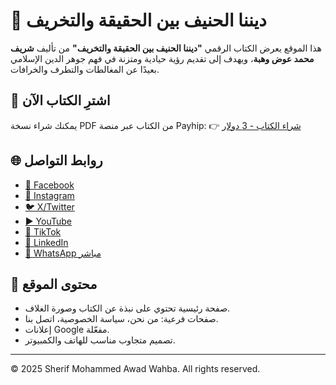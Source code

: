 # 📘 ديننا الحنيف بين الحقيقة والتخريف

هذا الموقع يعرض الكتاب الرقمي **"ديننا الحنيف بين الحقيقة والتخريف"** من تأليف **شريف محمد عوض وهبة**، ويهدف إلى تقديم رؤية حيادية ومتزنة في فهم جوهر الدين الإسلامي بعيدًا عن المغالطات والتطرف والخرافات.

## 🛒 اشترِ الكتاب الآن
يمكنك شراء نسخة PDF من الكتاب عبر منصة Payhip:
👉 [شراء الكتاب - 3 دولار](https://payhip.com/b/XT7Iq)


## 🌐 روابط التواصل
- [📘 Facebook](https://facebook.com/sherifasmaa122)
- [📸 Instagram](https://instagram.com/sherifspc82)
- [🐦 X/Twitter](https://x.com/ETHYDCO)
- [▶️ YouTube](https://youtube.com/channel/UCqnvg-LUWCFaER9gKvt6RPg)
- [🎵 TikTok](https://tiktok.com/@sherifawaad248)
- [💼 LinkedIn](https://www.linkedin.com/in/sherif-mohammed-awad-80795495/)
- [📱 WhatsApp مباشر](https://wa.me/201144044073)

## 📄 محتوى الموقع
- صفحة رئيسية تحتوي على نبذة عن الكتاب وصورة الغلاف.
- صفحات فرعية: من نحن، سياسة الخصوصية، اتصل بنا.
- إعلانات Google مفعّلة.
- تصميم متجاوب مناسب للهاتف والكمبيوتر.

---

© 2025 Sherif Mohammed Awad Wahba. All rights reserved.
